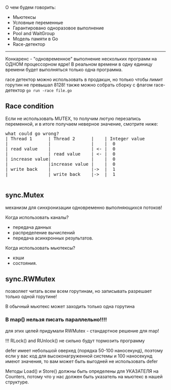 О чем будем говорить:

* Мьютексы
* Условные переменные
* Гарантировано одноразовое выполнение
* Pool and WaitGroup
* Модель памяти в Go
* Race-детектор



---
Конкаренс -  "одновременное" выполнение нескольких программ на ОДНОМ процессорном ядре!
В реальном времени в одну единицу времени будет выполняться только одна программа. 


race детектор можно использовать в продакшн, но только чтобы лимит горутин не превышал 8128!
также можно собрать сборку с флагом race-детектор
 `go run -race file.go`
 
## Race condition 
Если не использовать MUTEX, то получим лютую перезапись переменной, и в итоге получаем неверное значение, смотрите ниже:

<pre>
what could go wrong?
| Thread 1      | Thread 2      |    | Integer value
|               |               |    |  0          
| read value    |               | <- |  0
|               | read value    | <- |  0 
| increase value|               |    |  0
|               |increase value |    |  0
| write back    |               |->  |  1
|               | write back    |->  |  1

</pre>

## sync.Mutex
механизм для синхронизации одновременно выполняющихся потоков!



Когда использовать каналы?
* передача данных
* распределение вычислений
* передача асинхронных результатов.

Когда использовать мьютексы?
* кэши
* состояния.



## sync.RWMutex
позволяет читать всем всем горутинам, но записывать разрешает только одной горутине!
 
В обычный мьютекс может заходить только одна горутина


### В map() нельзя писать параллельно!!!!

для этих целей придумали
RWMutex - стандартное решение для map!


!!! RLock() and RUnlock() не сильно будут тормозить программу


defer имеет небольшой оверхед (порядка 50-100 наносекунд), поэтому если у вас код для высоконагруженной системы
и 100 наносекунд имеют значения, то вам может быть выгодней не использовать defer

Методы Load() и Store() должны быть определены для УКАЗАТЕЛЯ на Counters, потому что у нас должен быть указатель на мьютекс в нашей структуре.




